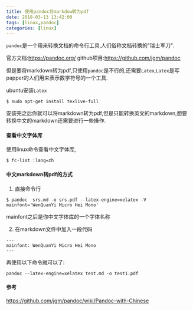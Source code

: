 ```yaml
---
title: 使用pandoc将markdow转为pdf
date: 2018-03-13 13:42:00
tags: [linux,pandoc]
categories: [linux]
---
```


`pandoc`是一个用来转换文档的命令行工具,人们俗称文档转换的"瑞士军刀".

官方文档:https://pandoc.org/
github项目:https://github.com/jgm/pandoc

但是要将markdown转为pdf,只使用`pandoc`是不行的,还需要`Latex`,`Latex`是写papper的人们用来表示数学符号的一个工具.

ubuntu安装`Latex`

```
$ sudo apt-get install texlive-full 
```
安装完之后你就可以将markdown转为pdf,但是只能转换英文的markdown,想要转换中文的markdown还需要进行一些操作.

<!--  more -->

#### 查看中文字体库

使用linux命令查看中文字体库,

```
$ fc-list :lang=zh
```

#### 中文markdown转pdf的方式

1. 直接命令行
```
$ pandoc  srs.md -o srs.pdf --latex-engine=xelatex -V mainfont='WenQuanYi Micro Hei Mono'
```
mainfont之后是你中文字体库的一个字体名称

2. 在markdown文件中加入一段代码

```
---
mainfont: WenQuanYi Micro Hei Mono
---
```

再使用以下命令就可以了:

```
pandoc --latex-engine=xelatex test.md -o test1.pdf
```


#### 参考

https://github.com/jgm/pandoc/wiki/Pandoc-with-Chinese